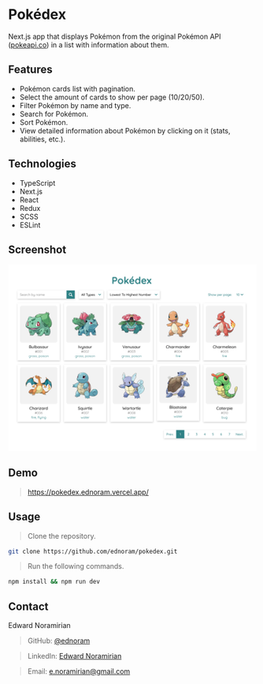 # Pokédex

Next.js app that displays Pokémon from the original Pokémon API ([pokeapi.co](https://www.pokeapi.co)) in a list with information about them.

## Features

- Pokémon cards list with pagination.
- Select the amount of cards to show per page (10/20/50).
- Filter Pokémon by name and type.
- Search for Pokémon.
- Sort Pokémon.
- View detailed information about Pokémon by clicking on it (stats, abilities, etc.).

## Technologies

- TypeScript
- Next.js
- React
- Redux
- SCSS
- ESLint

## Screenshot

![screenshot](./public/screenshot.png)

## Demo

> https://pokedex.ednoram.vercel.app/

## Usage

> Clone the repository.

```bash
git clone https://github.com/ednoram/pokedex.git
```

> Run the following commands.

```bash
npm install && npm run dev
```

## Contact

Edward Noramirian

> GitHub: [@ednoram](https://github.com/ednoram)

> LinkedIn: [Edward Noramirian](https://www.linkedin.com/in/edward-noramirian)

> Email: e.noramirian@gmail.com
